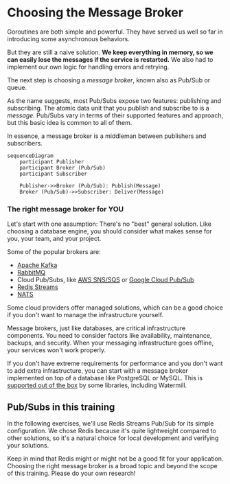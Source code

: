 # Choosing the Message Broker

Goroutines are both simple and powerful. They have served us well so far in introducing some asynchronous behaviors.

But they are still a naive solution.
**We keep everything in memory, so we can easily lose the messages if the service is restarted.**
We also had to implement our own logic for handling errors and retrying.

The next step is choosing a *message broker*, known also as Pub/Sub or queue.

As the name suggests, most Pub/Subs expose two features: publishing and subscribing.
The atomic data unit that you publish and subscribe to is a *message*.
Pub/Subs vary in terms of their supported features and approach, but this basic idea is common to all of them.

In essence, a message broker is a middleman between publishers and subscribers.

```mermaid
sequenceDiagram
    participant Publisher
    participant Broker (Pub/Sub)
    participant Subscriber

    Publisher->>Broker (Pub/Sub): Publish(Message)
    Broker (Pub/Sub)->>Subscriber: Deliver(Message)
```

### The right message broker for YOU

Let's start with one assumption: There's no "best" general solution. Like choosing a database engine,
you should consider what makes sense for you, your team, and your project.

Some of the popular brokers are:

* [Apache Kafka](https://kafka.apache.org)
* [RabbitMQ](https://www.rabbitmq.com)
* Cloud Pub/Subs, like [AWS SNS/SQS](https://aws.amazon.com/sns/) or [Google Cloud Pub/Sub](https://cloud.google.com/pubsub)
* [Redis Streams](https://redis.io/docs/data-types/streams-tutorial/)
* [NATS](https://nats.io)

Some cloud providers offer managed solutions, which can be a good choice if you don't want to manage the infrastructure yourself.

Message brokers, just like databases, are critical infrastructure components.
You need to consider factors like availability, maintenance, backups, and security.
When your messaging infrastructure goes offline, your services won't work properly.

If you don't have extreme requirements for performance and you don't want to add extra infrastructure,
you can start with a message broker implemented on top of a database like PostgreSQL or MySQL.
This is [supported out of the box](https://watermill.io/pubsubs/sql/) by some libraries, including Watermill.

## Pub/Subs in this training

In the following exercises, we'll use Redis Streams Pub/Sub for its simple configuration.
We chose Redis because it's quite lightweight compared to other solutions,
so it's a natural choice for local development and verifying your solutions.

Keep in mind that Redis might or might not be a good fit for your application. 
Choosing the right message broker is a broad topic and beyond the scope of this training.
Please do your own research!
